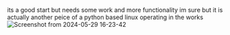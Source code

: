 its a good start but needs some work and more functionality im sure but it is actually another peice of a python based linux operating in the works
![Screenshot from 2024-05-29 16-23-42](https://github.com/develperbayman/pytop/assets/9290744/ac7f5804-08f1-42e7-8eff-d7a26d96a9fd)

